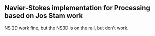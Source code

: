 
Navier-Stokes implementation for Processing based on Jos Stam work
--
NS 2D work fine, but the NS3D is on the rail, but don't work.
